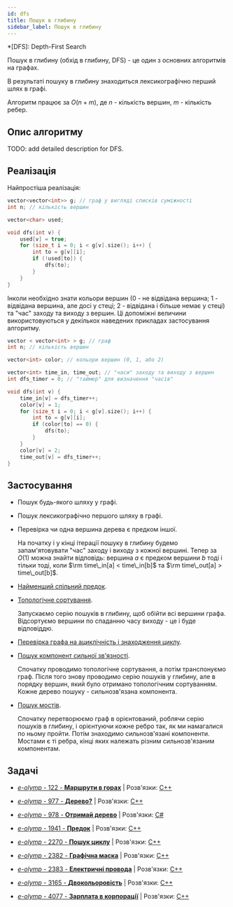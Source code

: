 ```yaml
---
id: dfs
title: Пошук в глибину
sidebar_label: Пошук в глибину
---
```


*[DFS]: Depth-First Search

Пошук в глибину (обхід в глибину, DFS) - це один з основних алгоритмів на графах.

В результаті пошуку в глибину знаходиться лексикографічно перший шлях в графі.

Алгоритм працює за $O(n+m)$, де $n$ - кількість вершин, $m$ - кількість ребер.

## Опис алгоритму

TODO: add detailed description for DFS.

## Реалізація

Найпростіша реалізація:

<!--- dfs -->
``` cpp
vector<vector<int>> g; // граф у вигляді списків суміжності
int n; // кількість вершин

vector<char> used;

void dfs(int v) {
    used[v] = true;
    for (size_t i = 0; i < g[v].size(); i++) {
        int to = g[v][i];
        if (!used[to]) {
            dfs(to);
        }
    }
}
```

Інколи необхідно знати кольори вершин (0 - не відвідана вершина; 1 - відвідана вершина, але досі у стеці; 2 - відвідана і більше немає у стеці) та "час" заходу та виходу з вершин. Ці допоміжні величини використовуються у декількох наведених прикладах застосування алгоритму.

<!--- dfs_detailed -->
``` cpp
vector < vector<int> > g; // граф
int n; // кількість вершин

vector<int> color; // кольори вершин (0, 1, або 2)

vector<int> time_in, time_out; // "часи" заходу та виходу з вершин
int dfs_timer = 0; // "таймер" для визначення "часів"

void dfs(int v) {
    time_in[v] = dfs_timer++;
    color[v] = 1;
    for (size_t i = 0; i < g[v].size(); i++) {
        int to = g[v][i];
        if (color[to] == 0) {
            dfs(to);
        }
    }
    color[v] = 2;
    time_out[v] = dfs_timer++;
}
```

## Застосування

* Пошук будь-якого шляху у графі.

* Пошук лексикографічно першого шляху в графі.

* Перевірка чи одна вершина дерева є предком іншої.

    На початку і у кінці ітерації пошуку в глибину будемо запам'ятовувати "час" заходу і виходу з кожної вершині. Тепер за $O(1)$ можна знайти відповідь: вершина $a$ є предком вершини $b$ тоді і тільки тоді, коли $\rm time\_in[a] < time\_in[b]$ та $\rm time\_out[a] > time\_out[b]$.

* [Найменший спільний предок](../graphs/lca).

* [Топологічне сортування](../graphs/topological_sort).

    Запускаємо серію пошуків в глибину, щоб обійти всі вершини графа. Відсортуємо вершини по спаданню часу виходу - це і буде відповіддю.

* [Перевірка графа на ациклічність і знаходження циклу](../graphs/finding_cycle).

* [Пошук компонент сильної зв'язності](strong_connected_components).

    Спочатку проводимо топологічне сортування, а потім транспонуємо граф. Після того знову проводимо серію пошуків у глибину, але в порядку вершин, який було отримано топологічним сортуванням. Кожне дерево пошуку - сильнозв'язана компонента.

* [Пошук мостів](../graphs/bridge_searching).

    Спочатку перетворюємо граф в орієнтований, роблячи серію пошуків в глибину, і орієнтуючи кожне ребро так, як ми намагалися по ньому пройти. Потім знаходимо сильнозв'язані компоненти. Мостами є ті ребра, кінці яких належать різним сильнозв'язаним компонентам.

## Задачі

* [*e-olymp* - 122 - **Маршрути в горах**](https://www.e-olymp.com/uk/problems/122) | Розв'язки: [C++](https://github.com/memo735/e-olymp/blob/master/0000-0999/0122%20-%20Mountain%20routes%20-%20Горные%20маршруты%20-%20Dağlıq%20marşrutlar%20-%20Маршрути%20в%20горах.cpp)

* [*e-olymp* - 977 - **Дерево?**](https://www.e-olymp.com/uk/problems/977) | Розв'язки: [C++](https://github.com/memo735/e-olymp/blob/master/0000-0999/0977%20-%20Is%20it%20a%20Tree%3F%20-%20Дерево%3F.cpp)

* [*e-olymp* - 978 - **Отримай дерево**](https://www.e-olymp.com/uk/problems/978) | Розв'язки: [C#](https://github.com/memo735/e-olymp/blob/master/0000-0999/Problem0978_C%23)

* [*e-olymp* - 1941 - **Предок**](https://www.e-olymp.com/uk/problems/1941) | Розв'язки: [C++](https://github.com/memo735/e-olymp/blob/master/1000-1999/1941%20-%20Parent%20-%20Предок.cpp)

* [*e-olymp* - 2270 - **Пошук циклу**](https://www.e-olymp.com/uk/problems/2270) | Розв'язки: [C++](https://github.com/memo735/e-olymp/blob/master/2000-2999/2270%20-%20Find%20a%20cycle%20-%20Поиск%20цикла%20-%20Пошук%20циклу.cpp)

* [*e-olymp* - 2382 - **Графічна маска**](https://www.e-olymp.com/uk/problems/2382) | Розв'язки: [C++](https://github.com/memo735/e-olymp/blob/master/2000-2999/2382%20-%20Grafix%20Mask%20-%20Графическая%20маска%20-%20Графічна%20маска.cpp)

* [*e-olymp* - 2383 - **Електричні провода**](https://www.e-olymp.com/uk/problems/2383) | Розв'язки: [C++](https://github.com/memo735/e-olymp/blob/master/2000-2999/2383%20-%20Electrical%20Wires%20-%20Электрические%20провода%20-%20Електричні%20провода.cpp)

* [*e-olymp* - 3165 - **Двокольоровість**](https://www.e-olymp.com/uk/problems/3165) | Розв'язки: [C++](https://github.com/memo735/e-olymp/blob/master/3000-3999/3165%20-%20Bicoloring%20-%20Двухцветность%20-%20Двокольоровість.cpp)

* [*e-olymp* - 4077 - **Зарплата в корпорації**](https://www.e-olymp.com/uk/problems/4077) | Розв'язки: [C++](https://github.com/memo735/e-olymp/blob/master/4000-4999/4077%20-%20Corporation%20Salary%20-%20Зарплата%20в%20корпорации%20-%20Şirkətdəki%20əmək%20haqqı%20-%20Зарплата%20в%20корпорації.cpp)
